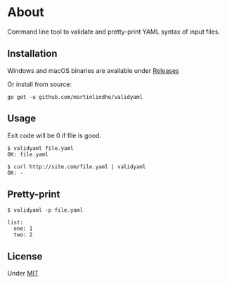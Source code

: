 # About

Command line tool to validate and pretty-print YAML syntax of input
files.


## Installation

Windows and macOS binaries are available under [Releases](https://github.com/martinlindhe/validyaml/releases)

Or install from source:

    go get -u github.com/martinlindhe/validyaml


## Usage

Exit code will be 0 if file is good.

    $ validyaml file.yaml
    OK: file.yaml

    $ curl http://site.com/file.yaml | validyaml
    OK: -


## Pretty-print

    $ validyaml -p file.yaml

    list:
      one: 1
      two: 2


## License

Under [MIT](LICENSE)
